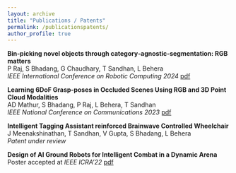 ```yaml
---
layout: archive
title: "Publications / Patents"
permalink: /publicationspatents/
author_profile: true
---
```

**Bin‑picking novel objects through category‑agnostic‑segmentation: RGB matters**<br>
P Raj, S Bhadang, G Chaudhary, T Sandhan, L Behera<br>
*IEEE International Conference on Robotic Computing 2024* [pdf](https://arxiv.org/abs/2312.16741)<br>

**Learning 6DoF Grasp‑poses in Occluded Scenes Using RGB and 3D Point Cloud Modalities**<br>
AD Mathur, S Bhadang, P Raj, L Behera, T Sandhan<br>
*IEEE National Conference on Communications 2023* [pdf](https://ieeexplore.ieee.org/abstract/document/10068034)<br>

**Intelligent Tagging Assistant reinforced Brainwave Controlled Wheelchair**<br>
J Meenakshinathan, T Sandhan, V Gupta, S Bhadang, L Behera<br>
*Patent under review*<br>

**Design of AI Ground Robots for Intelligent Combat in a Dynamic Arena**<br>
Poster accepted at *IEEE ICRA’22* [pdf](files/Poster-DJI-ICRA2022.pdf)<br>
